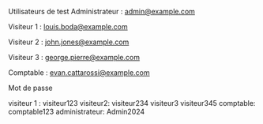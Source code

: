 Utilisateurs de test
Administrateur : admin@example.com

Visiteur 1 : louis.boda@example.com

Visiteur 2 : john.jones@example.com

Visiteur 3 : george.pierre@example.com

Comptable : evan.cattarossi@example.com

Mot de passe

visiteur 1 : visiteur123 
visiteur2: visiteur234
visiteur3 visiteur345
comptable: comptable123
administrateur: Admin2024
